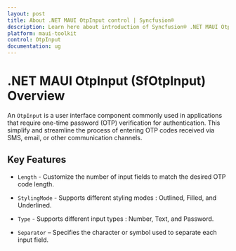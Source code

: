 ```yaml
---
layout: post
title: About .NET MAUI OtpInput control | Syncfusion®
description: Learn here about introduction of Syncfusion® .NET MAUI OtpInput (SfOtpInput) control in your cross-platform applications.
platform: maui-toolkit
control: OtpInput
documentation: ug
---
```


# .NET MAUI OtpInput (SfOtpInput) Overview

An `OtpInput` is a user interface component commonly used in applications that require one-time password (OTP) verification for authentication. This simplify and streamline the process of entering OTP codes received via SMS, email, or other communication channels.

## Key Features

* `Length` - Customize the number of input fields to match the desired OTP code length.

* `StylingMode` - Supports different styling modes : Outlined, Filled, and Underlined.

* `Type` - Supports different input types : Number, Text, and Password.

* `Separator` – Specifies the character or symbol used to separate each input field.